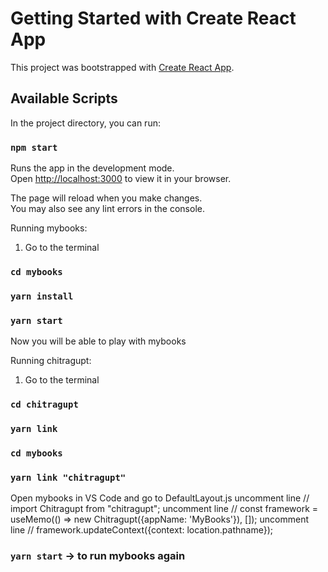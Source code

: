 # Getting Started with Create React App

This project was bootstrapped with [Create React App](https://github.com/facebook/create-react-app).

## Available Scripts

In the project directory, you can run:

### `npm start`

Runs the app in the development mode.\
Open [http://localhost:3000](http://localhost:3000) to view it in your browser.

The page will reload when you make changes.\
You may also see any lint errors in the console.

Running mybooks:
1) Go to the terminal
### `cd mybooks`
### `yarn install`
### `yarn start`
Now you will be able to play with mybooks

Running chitragupt:
1) Go to the terminal 
### `cd chitragupt`
### `yarn link`

### `cd mybooks`
### `yarn link "chitragupt"`
 Open mybooks in VS Code and go to DefaultLayout.js
    uncomment line // import Chitragupt from "chitragupt";
    uncomment line // const framework = useMemo(() => new Chitragupt({appName: 'MyBooks'}), []);
    uncomment line // framework.updateContext({context: location.pathname});
###  `yarn start`  -> to run mybooks again